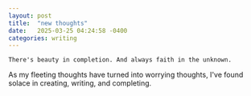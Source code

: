 ```yaml
---
layout: post
title:  "new thoughts"
date:   2025-03-25 04:24:58 -0400
categories: writing
---
```


`There's beauty in completion. And always faith in the unknown.`

As my fleeting thoughts have turned into worrying thoughts, I've found solace in creating, writing, and completing. 
